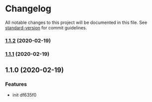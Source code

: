 # Changelog

All notable changes to this project will be documented in this file. See [standard-version](https://github.com/conventional-changelog/standard-version) for commit guidelines.

### [1.1.2](https://github.com/btboys/touch-keyboard/compare/v1.1.1...v1.1.2) (2020-02-19)

### [1.1.1](https://github.com/btboys/touch-keyboard/compare/v1.1.0...v1.1.1) (2020-02-19)

## 1.1.0 (2020-02-19)


### Features

* init df635f0
